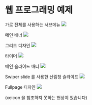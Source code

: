 # 웹 프로그래밍 예제

가로 전체를 사용하는 서브메뉴 
<a href = "https://kimgyeonghyun.github.io/study_html/05_17_ex/html/ex.html" target="_blank">
<img src="https://img.shields.io/badge/Submenu-ff0000">
</a>

메인 배너 
<a href = "https://kimgyeonghyun.github.io/study_html/05_19_welcome/html/ex.html" target="_blank">
<img src="https://img.shields.io/badge/MainBanner-0000ff">
</a>

그리드 디자인 
<a href = "https://kimgyeonghyun.github.io/study_html/06_09_community/html/ex.html" target="_blank">
<img src="https://img.shields.io/badge/Grid-00ff00">
</a>

타이머 
<a href = "https://kimgyeonghyun.github.io/study_html/07_03_timer/html/ex.html" target="_blank">
<img src="https://img.shields.io/badge/Timer-fd4659">
</a>

메인 슬라이드 배너 
<a href = "https://kimgyeonghyun.github.io/study_html/07_12_spin_ex/html/ex.html" target="_blank">
<img src="https://img.shields.io/badge/SlideBanner-ffab0f">
</a>

Swiper slide 를 사용한 산림청 슬라이드 
<a href = "https://kimgyeonghyun.github.io/study_html/07_25_swiper_ex/html/ex.html" target="_blank">
<img src="https://img.shields.io/badge/SwiperSlide-9dbcd4">
</a>

Fullpage 디자인
<a href = "https://kimgyeonghyun.github.io/study_html/07_27_fullpage_ex/html/index.html" target="_blank">
<img src="https://img.shields.io/badge/FullPage-32bf84">
</a>

(xeicon 을 참조하지 못하는 현상이 있습니다)